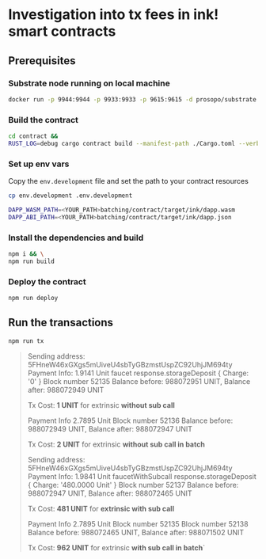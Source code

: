 # Investigation into tx fees in ink! smart contracts

## Prerequisites

### Substrate node running on local machine

```bash
docker run -p 9944:9944 -p 9933:9933 -p 9615:9615 -d prosopo/substrate:dev-aura-aadbbed50ede27817158c7517f13f6f61c9cf000
```

### Build the contract

```bash
cd contract &&
RUST_LOG=debug cargo contract build --manifest-path ./Cargo.toml --verbose --keep-debug-symbols --generate all
```

### Set up env vars
Copy the `env.development` file and set the path to your contract resources

```bash
cp env.development .env.development
```

```bash
DAPP_WASM_PATH=<YOUR_PATH>batching/contract/target/ink/dapp.wasm
DAPP_ABI_PATH=<YOUR_PATH>batching/contract/target/ink/dapp.json
```
### Install the dependencies and build

```bash
npm i && \
npm run build
```

### Deploy the contract

```bash
npm run deploy
```

## Run the transactions

```bash
npm run tx
```

> Sending address:  5FHneW46xGXgs5mUiveU4sbTyGBzmstUspZC92UhjJM694ty
Payment Info:  1.9141 Unit
faucet response.storageDeposit { Charge: '0' }
Block number 52135
Balance before: 988072951 UNIT, Balance after: 988072949 UNIT
> 
> Tx Cost: **1 UNIT** for extrinsic **without sub call**
>
> Payment Info 2.7895 Unit
Block number 52136
Balance before: 988072949 UNIT, Balance after: 988072947 UNIT
>
> Tx Cost: **2 UNIT** for extrinsic **without sub call in batch**
>
> Sending address:  5FHneW46xGXgs5mUiveU4sbTyGBzmstUspZC92UhjJM694ty
Payment Info:  1.9841 Unit
faucetWithSubcall response.storageDeposit { Charge: '480.0000 Unit' }
Block number 52137
Balance before: 988072947 UNIT, Balance after: 988072465 UNIT
>
> Tx Cost: **481 UNIT** for **extrinsic with sub call**
>
> Payment Info 2.7895 Unit
Block number 52135
Block number 52138
Balance before: 988072465 UNIT, Balance after: 988071502 UNIT
>
> Tx Cost: **962 UNIT** for extrinsic **with sub call in batch**`

